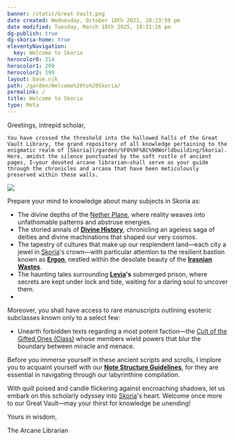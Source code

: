 ```yaml
---
banner: /static/Great Vault.png
date created: Wednesday, October 18th 2023, 10:23:59 pm
date modified: Tuesday, March 18th 2025, 10:31:26 pm
dg-publish: true
dg-skoria-home: true
eleventyNavigation:
  key: Welcome to Skoria
herocolor0: 214
herocolor1: 209
herocolor2: 199
layout: base.njk
path: /garden/Welcome%20to%20Skoria/
permalink: /
title: Welcome to Skoria
type: Meta
---
```


Greetings, intrepid scholar,

	You have crossed the threshold into the hallowed halls of the Great Vault Library, the grand repository of all knowledge pertaining to the enigmatic realm of [Skoria](/garden/%F0%9F%8C%90Worldbuilding/Skoria). Here, amidst the silence punctuated by the soft rustle of ancient pages, I—your devoted arcane librarian—shall serve as your guide through the chronicles and arcana that have been meticulously preserved within these walls.

![](/static/Skoria%20Emblem.png)

Prepare your mind to knowledge about many subjects in Skoria as:

- The divine depths of the [Nether Plane](/garden/%F0%9F%8C%90Worldbuilding/Nether%20Plane), where reality weaves into unfathomable patterns and abstruse energies.
- The storied annals of **[Divine History](/garden/%F0%9F%8C%90Worldbuilding/Nether%20Plane/Divine%20History)**, chronicling an ageless saga of deities and divine machinations that shaped our very cosmos.
- The tapestry of cultures that make up our resplendent land—each city a jewel in [Skoria](/garden/%F0%9F%8C%90Worldbuilding/Skoria)'s crown—with particular attention to the resilient bastion known as **[Ergon](/garden/%F0%9F%8C%90Worldbuilding/Material%20Plane/%F0%9F%8F%9C%EF%B8%8FIrasnian%20Wastes/Regions/Ergon)**, nestled within the desolate beauty of the **[Irasnian Wastes](/garden/%F0%9F%8C%90Worldbuilding/Material%20Plane/%F0%9F%8F%9C%EF%B8%8FIrasnian%20Wastes/Irasnian%20Wastes)**.
- The haunting tales surrounding **[Levia](/garden/%F0%9F%8C%90Worldbuilding/Material%20Plane/%F0%9F%8C%8ALevia/Levia)'s** submerged prison, where secrets are kept under lock and tide, waiting for a daring soul to uncover them.
- 

Moreover, you shall have access to rare manuscripts outlining esoteric subclasses known only to a select few:

- Unearth forbidden texts regarding a most potent faction—the [Cult of the Gifted Ones (Class)](/garden/%F0%9F%8C%90Worldbuilding/Material%20Plane/%E2%9C%A8%20Other/Subclasses/Cult%20of%20the%20Gifted%20Ones%20%28Class%29) whose members wield powers that blur the boundary between miracle and menace.

Before you immerse yourself in these ancient scripts and scrolls, I implore you to acquaint yourself with our **[Note Structure Guidelines](/garden/Meta/Note%20Structure%20Guidelines)**, for they are essential in navigating through our labyrinthine compilation. 

With quill poised and candle flickering against encroaching shadows, let us embark on this scholarly odyssey into [Skoria](/garden/%F0%9F%8C%90Worldbuilding/Skoria)'s heart. Welcome once more to our Great Vault—may your thirst for knowledge be unending!

Yours in wisdom,

The Arcane Librarian
